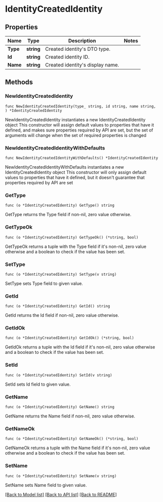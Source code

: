 # IdentityCreatedIdentity

## Properties

Name | Type | Description | Notes
------------ | ------------- | ------------- | -------------
**Type** | **string** | Created identity&#39;s DTO type. | 
**Id** | **string** | Created identity ID. | 
**Name** | **string** | Created identity&#39;s display name. | 

## Methods

### NewIdentityCreatedIdentity

`func NewIdentityCreatedIdentity(type_ string, id string, name string, ) *IdentityCreatedIdentity`

NewIdentityCreatedIdentity instantiates a new IdentityCreatedIdentity object
This constructor will assign default values to properties that have it defined,
and makes sure properties required by API are set, but the set of arguments
will change when the set of required properties is changed

### NewIdentityCreatedIdentityWithDefaults

`func NewIdentityCreatedIdentityWithDefaults() *IdentityCreatedIdentity`

NewIdentityCreatedIdentityWithDefaults instantiates a new IdentityCreatedIdentity object
This constructor will only assign default values to properties that have it defined,
but it doesn't guarantee that properties required by API are set

### GetType

`func (o *IdentityCreatedIdentity) GetType() string`

GetType returns the Type field if non-nil, zero value otherwise.

### GetTypeOk

`func (o *IdentityCreatedIdentity) GetTypeOk() (*string, bool)`

GetTypeOk returns a tuple with the Type field if it's non-nil, zero value otherwise
and a boolean to check if the value has been set.

### SetType

`func (o *IdentityCreatedIdentity) SetType(v string)`

SetType sets Type field to given value.


### GetId

`func (o *IdentityCreatedIdentity) GetId() string`

GetId returns the Id field if non-nil, zero value otherwise.

### GetIdOk

`func (o *IdentityCreatedIdentity) GetIdOk() (*string, bool)`

GetIdOk returns a tuple with the Id field if it's non-nil, zero value otherwise
and a boolean to check if the value has been set.

### SetId

`func (o *IdentityCreatedIdentity) SetId(v string)`

SetId sets Id field to given value.


### GetName

`func (o *IdentityCreatedIdentity) GetName() string`

GetName returns the Name field if non-nil, zero value otherwise.

### GetNameOk

`func (o *IdentityCreatedIdentity) GetNameOk() (*string, bool)`

GetNameOk returns a tuple with the Name field if it's non-nil, zero value otherwise
and a boolean to check if the value has been set.

### SetName

`func (o *IdentityCreatedIdentity) SetName(v string)`

SetName sets Name field to given value.



[[Back to Model list]](../README.md#documentation-for-models) [[Back to API list]](../README.md#documentation-for-api-endpoints) [[Back to README]](../README.md)


